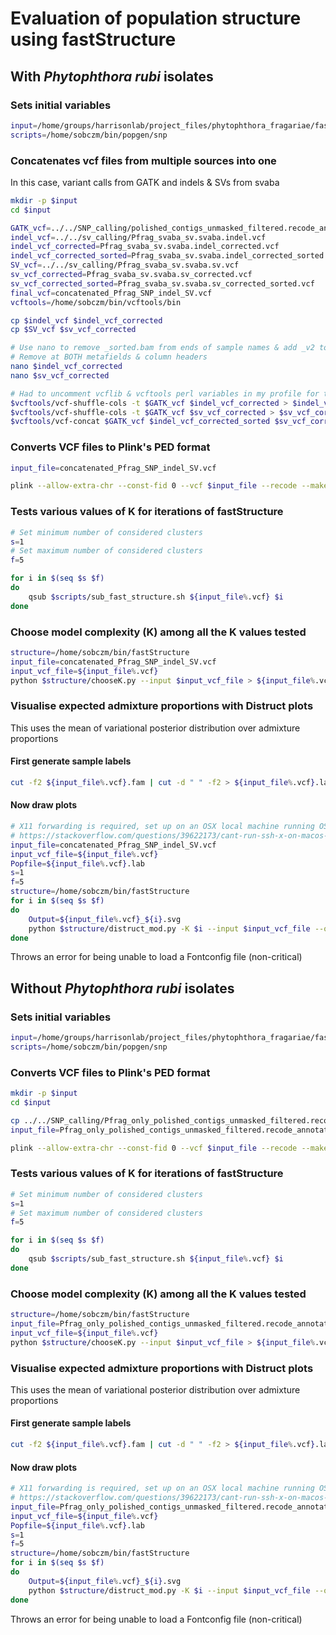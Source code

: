 # Evaluation of population structure using fastStructure

## With *Phytophthora rubi* isolates

### Sets initial variables

```bash
input=/home/groups/harrisonlab/project_files/phytophthora_fragariae/fastStructure/with_rubi
scripts=/home/sobczm/bin/popgen/snp
```

### Concatenates vcf files from multiple sources into one

In this case, variant calls from GATK and indels & SVs from svaba

```bash
mkdir -p $input
cd $input

GATK_vcf=../../SNP_calling/polished_contigs_unmasked_filtered.recode_annotated.vcf
indel_vcf=../../sv_calling/Pfrag_svaba_sv.svaba.indel.vcf
indel_vcf_corrected=Pfrag_svaba_sv.svaba.indel_corrected.vcf
indel_vcf_corrected_sorted=Pfrag_svaba_sv.svaba.indel_corrected_sorted.vcf
SV_vcf=../../sv_calling/Pfrag_svaba_sv.svaba.sv.vcf
sv_vcf_corrected=Pfrag_svaba_sv.svaba.sv_corrected.vcf
sv_vcf_corrected_sorted=Pfrag_svaba_sv.svaba.sv_corrected_sorted.vcf
final_vcf=concatenated_Pfrag_SNP_indel_SV.vcf
vcftools=/home/sobczm/bin/vcftools/bin

cp $indel_vcf $indel_vcf_corrected
cp $SV_vcf $sv_vcf_corrected

# Use nano to remove _sorted.bam from ends of sample names & add _v2 to SCRP245
# Remove at BOTH metafields & column headers
nano $indel_vcf_corrected
nano $sv_vcf_corrected

# Had to uncomment vcflib & vcftools perl variables in my profile for this to run
$vcftools/vcf-shuffle-cols -t $GATK_vcf $indel_vcf_corrected > $indel_vcf_corrected_sorted
$vcftools/vcf-shuffle-cols -t $GATK_vcf $sv_vcf_corrected > $sv_vcf_corrected_sorted
$vcftools/vcf-concat $GATK_vcf $indel_vcf_corrected_sorted $sv_vcf_corrected_sorted > $final_vcf
```

### Converts VCF files to Plink's PED format

```bash
input_file=concatenated_Pfrag_SNP_indel_SV.vcf

plink --allow-extra-chr --const-fid 0 --vcf $input_file --recode --make-bed --out ${input_file%.vcf} > ${input_file%.vcf}.log
```

### Tests various values of K for iterations of fastStructure

```bash
# Set minimum number of considered clusters
s=1
# Set maximum number of considered clusters
f=5

for i in $(seq $s $f)
do
    qsub $scripts/sub_fast_structure.sh ${input_file%.vcf} $i
done
```

### Choose model complexity (K) among all the K values tested

```bash
structure=/home/sobczm/bin/fastStructure
input_file=concatenated_Pfrag_SNP_indel_SV.vcf
input_vcf_file=${input_file%.vcf}
python $structure/chooseK.py --input $input_vcf_file > ${input_file%.vcf}_K_choice
```

### Visualise expected admixture proportions with Distruct plots

This uses the mean of variational posterior distribution
over admixture proportions

#### First generate sample labels

```bash
cut -f2 ${input_file%.vcf}.fam | cut -d " " -f2 > ${input_file%.vcf}.lab
```

#### Now draw plots

```bash
# X11 forwarding is required, set up on an OSX local machine running OSX v10.13.4 using:
# https://stackoverflow.com/questions/39622173/cant-run-ssh-x-on-macos-sierra
input_file=concatenated_Pfrag_SNP_indel_SV.vcf
input_vcf_file=${input_file%.vcf}
Popfile=${input_file%.vcf}.lab
s=1
f=5
structure=/home/sobczm/bin/fastStructure
for i in $(seq $s $f)
do
    Output=${input_file%.vcf}_${i}.svg
    python $structure/distruct_mod.py -K $i --input $input_vcf_file --output $Output --title K$i --popfile $Popfile
done
```

Throws an error for being unable to load a Fontconfig file (non-critical)

## Without *Phytophthora rubi* isolates

### Sets initial variables

```bash
input=/home/groups/harrisonlab/project_files/phytophthora_fragariae/fastStructure/without_rubi
scripts=/home/sobczm/bin/popgen/snp
```

### Converts VCF files to Plink's PED format

```bash
mkdir -p $input
cd $input

cp ../../SNP_calling/Pfrag_only_polished_contigs_unmasked_filtered.recode_annotated.vcf .
input_file=Pfrag_only_polished_contigs_unmasked_filtered.recode_annotated.vcf

plink --allow-extra-chr --const-fid 0 --vcf $input_file --recode --make-bed --out ${input_file%.vcf} > ${input_file%.vcf}.log
```

### Tests various values of K for iterations of fastStructure

```bash
# Set minimum number of considered clusters
s=1
# Set maximum number of considered clusters
f=5

for i in $(seq $s $f)
do
    qsub $scripts/sub_fast_structure.sh ${input_file%.vcf} $i
done
```

### Choose model complexity (K) among all the K values tested

```bash
structure=/home/sobczm/bin/fastStructure
input_file=Pfrag_only_polished_contigs_unmasked_filtered.recode_annotated.vcf
input_vcf_file=${input_file%.vcf}
python $structure/chooseK.py --input $input_vcf_file > ${input_file%.vcf}_K_choice
```

### Visualise expected admixture proportions with Distruct plots

This uses the mean of variational posterior distribution
over admixture proportions

#### First generate sample labels

```bash
cut -f2 ${input_file%.vcf}.fam | cut -d " " -f2 > ${input_file%.vcf}.lab
```

#### Now draw plots

```bash
# X11 forwarding is required, set up on an OSX local machine running OSX v10.13.4 using:
# https://stackoverflow.com/questions/39622173/cant-run-ssh-x-on-macos-sierra
input_file=Pfrag_only_polished_contigs_unmasked_filtered.recode_annotated.vcf
input_vcf_file=${input_file%.vcf}
Popfile=${input_file%.vcf}.lab
s=1
f=5
structure=/home/sobczm/bin/fastStructure
for i in $(seq $s $f)
do
    Output=${input_file%.vcf}_${i}.svg
    python $structure/distruct_mod.py -K $i --input $input_vcf_file --output $Output --title K$i --popfile $Popfile
done
```

Throws an error for being unable to load a Fontconfig file (non-critical)

